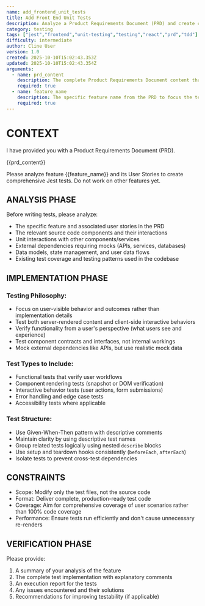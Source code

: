 ```yaml
---
name: add_frontend_unit_tests
title: Add Front End Unit Tests
description: Analyze a Product Requirements Document (PRD) and create comprehensive Jest tests for front-end features. This prompt guides the creation of user-focused tests that verify behavior from a user's perspective, including component rendering, interactive behaviors, and error handling. Uses Given-When-Then patterns with proper mocking of external dependencies.
category: testing
tags: ["jest","frontend","unit-testing","testing","react","prd","tdd"]
difficulty: intermediate
author: Cline User
version: 1.0
created: 2025-10-10T15:02:43.353Z
updated: 2025-10-10T15:02:43.354Z
arguments:
  - name: prd_content
    description: The complete Product Requirements Document content that describes the features to be tested
    required: true
  - name: feature_name
    description: The specific feature name from the PRD to focus the testing on
    required: true
---
```


# CONTEXT

I have provided you with a Product Requirements Document (PRD). 

{{prd_content}}

Please analyze feature {{feature_name}} and its User Stories to create comprehensive Jest tests. Do not work on other features yet.

## ANALYSIS PHASE

Before writing tests, please analyze:
- The specific feature and associated user stories in the PRD
- The relevant source code components and their interactions
- Unit interactions with other components/services
- External dependencies requiring mocks (APIs, services, databases)
- Data models, state management, and user data flows
- Existing test coverage and testing patterns used in the codebase

## IMPLEMENTATION PHASE

### Testing Philosophy:
- Focus on user-visible behavior and outcomes rather than implementation details
- Test both server-rendered content and client-side interactive behaviors
- Verify functionality from a user's perspective (what users see and experience)
- Test component contracts and interfaces, not internal workings
- Mock external dependencies like APIs, but use realistic mock data

### Test Types to Include:
- Functional tests that verify user workflows
- Component rendering tests (snapshot or DOM verification)
- Interactive behavior tests (user actions, form submissions)
- Error handling and edge case tests
- Accessibility tests where applicable

### Test Structure:
- Use Given-When-Then pattern with descriptive comments
- Maintain clarity by using descriptive test names
- Group related tests logically using nested `describe` blocks
- Use setup and teardown hooks consistently (`beforeEach`, `afterEach`)
- Isolate tests to prevent cross-test dependencies

## CONSTRAINTS

- Scope: Modify only the test files, not the source code
- Format: Deliver complete, production-ready test code
- Coverage: Aim for comprehensive coverage of user scenarios rather than 100% code coverage
- Performance: Ensure tests run efficiently and don't cause unnecessary re-renders

## VERIFICATION PHASE

Please provide:
1. A summary of your analysis of the feature
2. The complete test implementation with explanatory comments
3. An execution report for the tests
4. Any issues encountered and their solutions
5. Recommendations for improving testability (if applicable)